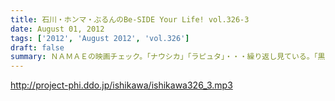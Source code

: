 ```yaml
---
title: 石川・ホンマ・ぶるんのBe-SIDE Your Life! vol.326-3
date: August 01, 2012
tags: ['2012', 'August 2012', 'vol.326']
draft: false
summary: ＮＡＭＡＥの映画チェック。「ナウシカ」「ラピュタ」・・・繰り返し見ている。「黒澤映画」・・・学生時代にほぼ網羅。「たけし映画」・・・ほぼチェック済み。「インディジョーンズシリーズ」・・・大好き。「踊るシリーズ」・・・映画版はＶＨＳ版購入したなぁ。石川サン・・・観ましょうよ～～語らったことないなぁ～～「２４」は・・・ＮＡＭＡＥ
---
```


http://project-phi.ddo.jp/ishikawa/ishikawa326_3.mp3
